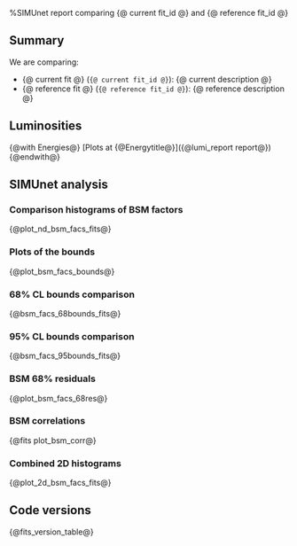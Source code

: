 %SIMUnet report comparing {@ current fit_id @} and {@ reference fit_id @}

Summary
-------

We are comparing:

  - {@ current fit @} (`{@ current fit_id @}`): {@ current description @}
  - {@ reference fit @} (`{@ reference fit_id @}`): {@ reference description @}

Luminosities
------------
{@with Energies@}
[Plots at {@Energytitle@}]({@lumi_report report@})
{@endwith@}


SIMUnet analysis
----------------
### Comparison histograms of BSM factors
{@plot_nd_bsm_facs_fits@}

### Plots of the bounds
{@plot_bsm_facs_bounds@}

### 68% CL bounds comparison
{@bsm_facs_68bounds_fits@}

### 95% CL bounds comparison
{@bsm_facs_95bounds_fits@}

### BSM 68% residuals
{@plot_bsm_facs_68res@}

### BSM correlations  
{@fits plot_bsm_corr@}

### Combined 2D histograms
{@plot_2d_bsm_facs_fits@}


Code versions
-------------
{@fits_version_table@}
